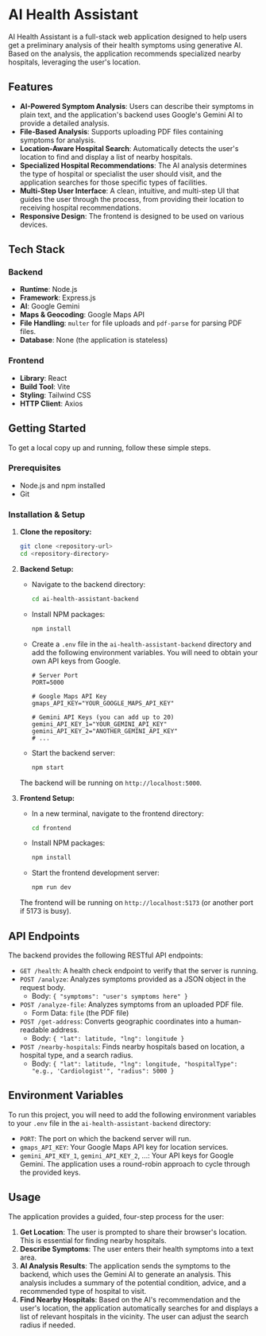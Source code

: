 # AI Health Assistant

AI Health Assistant is a full-stack web application designed to help users get a preliminary analysis of their health symptoms using generative AI. Based on the analysis, the application recommends specialized nearby hospitals, leveraging the user's location.

## Features

- **AI-Powered Symptom Analysis**: Users can describe their symptoms in plain text, and the application's backend uses Google's Gemini AI to provide a detailed analysis.
- **File-Based Analysis**: Supports uploading PDF files containing symptoms for analysis.
- **Location-Aware Hospital Search**: Automatically detects the user's location to find and display a list of nearby hospitals.
- **Specialized Hospital Recommendations**: The AI analysis determines the type of hospital or specialist the user should visit, and the application searches for those specific types of facilities.
- **Multi-Step User Interface**: A clean, intuitive, and multi-step UI that guides the user through the process, from providing their location to receiving hospital recommendations.
- **Responsive Design**: The frontend is designed to be used on various devices.

## Tech Stack

### Backend

- **Runtime**: Node.js
- **Framework**: Express.js
- **AI**: Google Gemini
- **Maps & Geocoding**: Google Maps API
- **File Handling**: `multer` for file uploads and `pdf-parse` for parsing PDF files.
- **Database**: None (the application is stateless)

### Frontend

- **Library**: React
- **Build Tool**: Vite
- **Styling**: Tailwind CSS
- **HTTP Client**: Axios

## Getting Started

To get a local copy up and running, follow these simple steps.

### Prerequisites

- Node.js and npm installed
- Git

### Installation & Setup

1.  **Clone the repository:**
    ```sh
    git clone <repository-url>
    cd <repository-directory>
    ```

2.  **Backend Setup:**
    -   Navigate to the backend directory:
        ```sh
        cd ai-health-assistant-backend
        ```
    -   Install NPM packages:
        ```sh
        npm install
        ```
    -   Create a `.env` file in the `ai-health-assistant-backend` directory and add the following environment variables. You will need to obtain your own API keys from Google.
        ```env
        # Server Port
        PORT=5000

        # Google Maps API Key
        gmaps_API_KEY="YOUR_GOOGLE_MAPS_API_KEY"

        # Gemini API Keys (you can add up to 20)
        gemini_API_KEY_1="YOUR_GEMINI_API_KEY"
        gemini_API_KEY_2="ANOTHER_GEMINI_API_KEY"
        # ...
        ```
    -   Start the backend server:
        ```sh
        npm start
        ```
    The backend will be running on `http://localhost:5000`.

3.  **Frontend Setup:**
    -   In a new terminal, navigate to the frontend directory:
        ```sh
        cd frontend
        ```
    -   Install NPM packages:
        ```sh
        npm install
        ```
    -   Start the frontend development server:
        ```sh
        npm run dev
        ```
    The frontend will be running on `http://localhost:5173` (or another port if 5173 is busy).

## API Endpoints

The backend provides the following RESTful API endpoints:

-   `GET /health`: A health check endpoint to verify that the server is running.
-   `POST /analyze`: Analyzes symptoms provided as a JSON object in the request body.
    -   Body: `{ "symptoms": "user's symptoms here" }`
-   `POST /analyze-file`: Analyzes symptoms from an uploaded PDF file.
    -   Form Data: `file` (the PDF file)
-   `POST /get-address`: Converts geographic coordinates into a human-readable address.
    -   Body: `{ "lat": latitude, "lng": longitude }`
-   `POST /nearby-hospitals`: Finds nearby hospitals based on location, a hospital type, and a search radius.
    -   Body: `{ "lat": latitude, "lng": longitude, "hospitalType": "e.g., 'Cardiologist'", "radius": 5000 }`

## Environment Variables

To run this project, you will need to add the following environment variables to your `.env` file in the `ai-health-assistant-backend` directory:

-   `PORT`: The port on which the backend server will run.
-   `gmaps_API_KEY`: Your Google Maps API key for location services.
-   `gemini_API_KEY_1`, `gemini_API_KEY_2`, ...: Your API keys for Google Gemini. The application uses a round-robin approach to cycle through the provided keys.

## Usage

The application provides a guided, four-step process for the user:

1.  **Get Location**: The user is prompted to share their browser's location. This is essential for finding nearby hospitals.
2.  **Describe Symptoms**: The user enters their health symptoms into a text area.
3.  **AI Analysis Results**: The application sends the symptoms to the backend, which uses the Gemini AI to generate an analysis. This analysis includes a summary of the potential condition, advice, and a recommended type of hospital to visit.
4.  **Find Nearby Hospitals**: Based on the AI's recommendation and the user's location, the application automatically searches for and displays a list of relevant hospitals in the vicinity. The user can adjust the search radius if needed.
